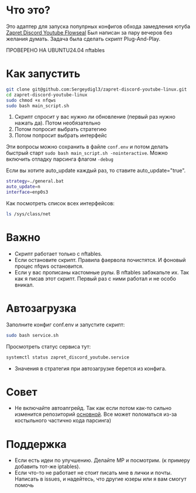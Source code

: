 # Что это?
Это адаптер для запуска популрных конфигов обхода замедления ютуба [Zapret Discord Youtube Flowseal](https://github.com/Flowseal/zapret-discord-youtube)
Был написан за пару вечеров без желания думать. Задача была сделать скрипт Plug-And-Play.

ПРОВЕРЕНО НА UBUNTU24.04 nftables

# Как запустить

```bash
git clone git@github.com:Sergeydigl3/zapret-discord-youtube-linux.git
cd zapret-discord-youtube-linux
sudo chmod +x nfqws
sudo bash main_script.sh
```
1. Скрипт спросит у вас нужно ли обновление (первый раз нужно нажать да). Потом необязательно
2. Потом попросит выбрать стратегию
3. Потом попросит выбрать интерфейс

Эти вопросы можно сохранить в файле `conf.env` 
и потом делать быстрый старт `sudo bash main_script.sh -nointeractive`.
Можно включить отладку парсинга флагом `-debug`

Если вы хотите auto_update каждый раз, то ставите auto_update="true".
```bash
strategy=./general.bat
auto_update=n
interface=enp0s3
```

Как посмотреть список всех интерфейсов:
```bash
ls /sys/class/net
```

# Важно
- Скрипт работает только с nftables.
- Если остановите скрипт. Правила фаервола почистятся. И фоновый процес nfqws остановится.
- Если у вас прописаны кастомные рулы. В nftables забэкапьте их. Так как я писав этот скрипт. Первый раз с ними работал и не особо вникал.

# Автозагрузка
Заполните конфиг conf.env и запустите скрипт:
```bash
sudo bash service.sh
```
Просмотреть статус сервиса тут:
```bash
systemctl status zapret_discord_youtube.service
```

- Значения в стратегия при автозагрузке берется из конфига.

# Совет
- Не включайте автоапгрейд. Так как если потом как-то сильно изменится репозиторий [основной](https://github.com/Flowseal/zapret-discord-youtube). Все может поломаться из-за костыльного частично кода парсинга)

# Поддержка
- Если есть идеи по улучшению. Делайте МР и посмотрим. (к примеру добавить тот-же iptables).
- Если что-то не работает не стоит писать мне в лички и почты. Написать в issues, и надейтесь, что другие юзеры или я вам смогут помочь
